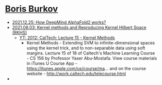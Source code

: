 # [Boris Burkov](http://burkov.net)

* [2021.12.25: How DeepMind AlphaFold2 works?](http://burkov.net/2021-12-25-1/)
* [2021.08.03: Kernel methods and Reproducing Kernel Hilbert Space (RKHS)](http://burkov.net/2021-08-03-1/)
  * [YT: 2012: CalTech:  Lecture 15 - Kernel Methods](https://www.youtube.com/watch?v=XUj5JbQihlU)
    * Kernel Methods - Extending SVM to infinite-dimensional spaces using the kernel trick, and to non-separable data using soft margins. Lecture 15 of 18 of Caltech's Machine Learning Course - CS 156 by Professor Yaser Abu-Mostafa. View course materials in iTunes U Course App - https://itunes.apple.com/us/course/ma... and on the course website - http://work.caltech.edu/telecourse.html 
* []()
 
